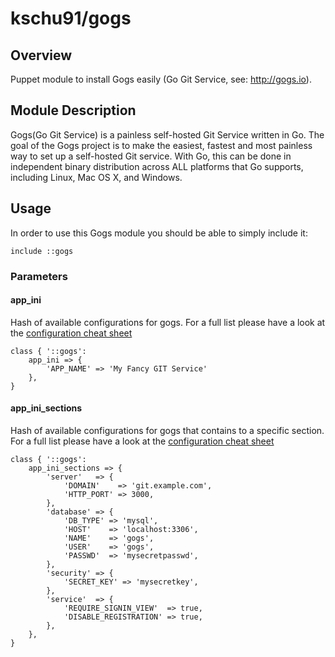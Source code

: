 kschu91/gogs
============

Overview
--------

Puppet module to install Gogs easily (Go Git Service, see: <http://gogs.io>).

Module Description
-------------------

Gogs(Go Git Service) is a painless self-hosted Git Service written in Go. The goal of the Gogs
project is to make the easiest, fastest and most painless way to set up a self-hosted Git service.
With Go, this can be done in independent binary distribution across ALL platforms that Go supports,
including Linux, Mac OS X, and Windows.

Usage
-----

In order to use this Gogs module you should be able to simply include it:

    include ::gogs


### Parameters

#### app_ini
  Hash of available configurations for gogs.
  For a full list please have a look at the [configuration cheat sheet](https://gogs.io/docs/advanced/configuration_cheat_sheet)
  
    class { '::gogs':
        app_ini => {
            'APP_NAME' => 'My Fancy GIT Service'
        },
    }

#### app_ini_sections
  Hash of available configurations for gogs that contains to a specific section.
  For a full list please have a look at the [configuration cheat sheet](https://gogs.io/docs/advanced/configuration_cheat_sheet)
  
    class { '::gogs':
        app_ini_sections => {
            'server'   => {
                'DOMAIN'    => 'git.example.com',
                'HTTP_PORT' => 3000,
            },
            'database' => {
                'DB_TYPE' => 'mysql',
                'HOST'    => 'localhost:3306',
                'NAME'    => 'gogs',
                'USER'    => 'gogs',
                'PASSWD'  => 'mysecretpasswd',
            },
            'security' => {
                'SECRET_KEY' => 'mysecretkey',
            },
            'service'  => {
                'REQUIRE_SIGNIN_VIEW'  => true,
                'DISABLE_REGISTRATION' => true,
            },
        },
    }